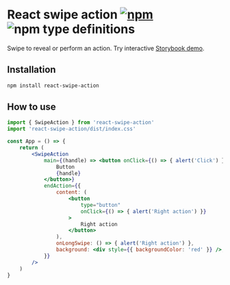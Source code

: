 # React swipe action [![npm](https://img.shields.io/npm/v/react-swipe-action.svg)](https://www.npmjs.com/package/react-swipe-action) ![npm type definitions](https://img.shields.io/npm/types/react-swipe-action.svg)

Swipe to reveal or perform an action. Try interactive [Storybook demo](https://filipchalupa.cz/react-swipe-action/).

## Installation

```bash
npm install react-swipe-action
```

## How to use

```jsx
import { SwipeAction } from 'react-swipe-action'
import 'react-swipe-action/dist/index.css'

const App = () => {
	return (
		<SwipeAction
			main={(handle) => <button onClick={() => { alert('Click') }} style={{ position: 'relative' }}>
				Button
				{handle}
			</button>}
			endAction={{
				content: (
					<button
						type="button"
						onClick={() => { alert('Right action') }}
					>
						Right action
					</button>
				),
				onLongSwipe: () => { alert('Right action') },
				background: <div style={{ backgroundColor: 'red' }} />,
			}}
		/>
	)
}
```
